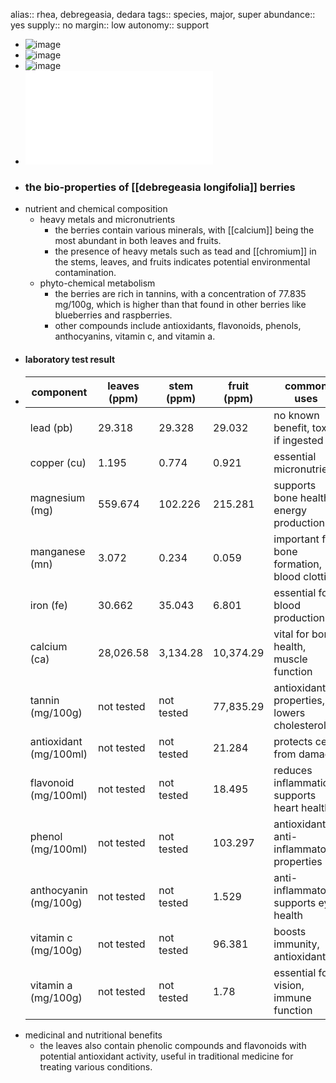 alias:: rhea, debregeasia, dedara
tags:: species, major, super
abundance:: yes
supply:: no
margin:: low
autonomy:: support

- ![image](https://peach-geographical-bat-397.mypinata.cloud/ipfs/QmPTsuUveBovcEgX9Feee9sVqb6La2b5xCU4J4Jx1t5mvo)
- ![image](https://peach-geographical-bat-397.mypinata.cloud/ipfs/QmSM1BBoPWAZP8SmPR2VFX8rCEe4dkFiXcVxDH6LNGGmXf)
- ![image](https://peach-geographical-bat-397.mypinata.cloud/ipfs/QmWCg36ZuawF466Jgc955KAJt3S9c5DoinFzXbLEu5NKw9)
- ![soil_lab_test_report.pdf](../assets/soil_lab_test_report_1724741272780_0.pdf)
- ### the bio-properties of [[debregeasia longifolia]] berries
- nutrient and chemical composition
	- heavy metals and micronutrients
		- the berries contain various minerals, with [[calcium]] being the most abundant in both leaves and fruits.
		- the presence of heavy metals such as tead and [[chromium]] in the stems, leaves, and fruits indicates potential environmental contamination.
	- phyto-chemical metabolism
		- the berries are rich in tannins, with a concentration of 77.835 mg/100g, which is higher than that found in other berries like blueberries and raspberries.
		- other compounds include antioxidants, flavonoids, phenols, anthocyanins, vitamin c, and vitamin a.
- #### laboratory test result
- | component            | leaves (ppm) | stem (ppm) | fruit (ppm) | common uses                                        |
  |----------------------|--------------|------------|-------------|----------------------------------------------------|
  | lead (pb)            | 29.318       | 29.328     | 29.032      | no known benefit, toxic if ingested                |
  | copper (cu)          | 1.195        | 0.774      | 0.921       | essential micronutrient                            |
  | magnesium (mg)       | 559.674      | 102.226    | 215.281     | supports bone health, energy production            |
  | manganese (mn)       | 3.072        | 0.234      | 0.059       | important for bone formation, blood clotting       |
  | iron (fe)            | 30.662       | 35.043     | 6.801       | essential for blood production                     |
  | calcium (ca)         | 28,026.58    | 3,134.28   | 10,374.29   | vital for bone health, muscle function             |
  | tannin (mg/100g)     | not tested   | not tested | 77,835.29   | antioxidant properties, lowers cholesterol         |
  | antioxidant (mg/100ml) | not tested | not tested | 21.284      | protects cells from damage                         |
  | flavonoid (mg/100ml) | not tested   | not tested | 18.495      | reduces inflammation, supports heart health        |
  | phenol (mg/100ml)    | not tested   | not tested | 103.297     | antioxidant, anti-inflammatory properties          |
  | anthocyanin (mg/100g)| not tested   | not tested | 1.529       | anti-inflammatory, supports eye health             |
  | vitamin c (mg/100g)  | not tested   | not tested | 96.381      | boosts immunity, antioxidant                       |
  | vitamin a (mg/100g)  | not tested   | not tested | 1.78        | essential for vision, immune function              |
- medicinal and nutritional benefits
	- the leaves also contain phenolic compounds and flavonoids with potential antioxidant activity, useful in traditional medicine for treating various conditions.